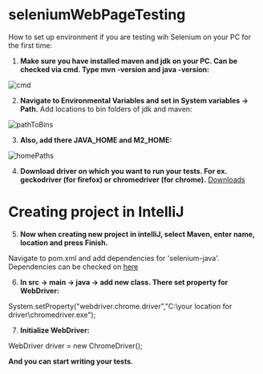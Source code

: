 # seleniumWebPageTesting

How to set up environment if you are testing wih Selenium on your PC for the first time:

1. **Make sure you have installed maven and jdk on your PC. Can be checked via cmd. Type mvn -version and java -version:**

![cmd](https://user-images.githubusercontent.com/55987521/105578866-d88eb300-5d8b-11eb-8aca-891eb9a58aee.PNG)

2. **Navigate to Environmental Variables and set in System variables -> Path.** 
Add locations to bin folders of jdk and maven:

![pathToBins](https://user-images.githubusercontent.com/55987521/105597363-9f127380-5d9c-11eb-8714-2160f266a828.PNG)

3. **Also, add there JAVA_HOME and M2_HOME:**

![homePaths](https://user-images.githubusercontent.com/55987521/105598291-e0a31e80-5d9c-11eb-82d6-f300e92ed3e6.PNG)

4. **Download driver on which you want to run your tests. For ex. geckodriver (for firefox) or chromedriver (for chrome).**
[Downloads](https://www.selenium.dev/downloads/)

# Creating project in IntelliJ

5. **Now when creating new project in intelliJ, select Maven, enter name, location and press Finish.**


Navigate to pom.xml and add dependencies for 'selenium-java'. Dependencies can be checked on [here](https://mvnrepository.com/artifact/org.seleniumhq.selenium)

6. **In src -> main -> java -> add new class. There set property for WebDriver:**


System.setProperty("webdriver.chrome.driver","C:\\your location for driver\\chromedriver.exe");

7. **Initialize WebDriver:**


WebDriver driver = new ChromeDriver();

**And you can start writing your tests.**
